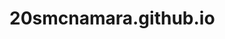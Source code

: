 # 20smcnamara.github.io

<script type="text/javascript">
  $.get('ThirdTime.csv', function(data) {
    var build = '<table border="1" cellpadding="2" cellspacing="0" style="border-collapse: collapse" width="100%">\n';
    var head = data.split("\n");
    for(var i=0;i<1;i++){
    build += "<tr><th>" + head[i] + "</th></tr>";
    for(var i=1;i<head.length;i++){
    build += "<tr><td>" + head[i].split("\n") + "</td></tr>";
  }
}
build += "</table>";
$('#wrap').append(build);
});
</script>
